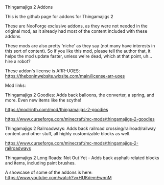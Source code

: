 Thingamajigs 2 Addons

This is the github page for addons for Thingamajigs 2

These are NeoForge exclusive addons, as they were not needed in the original mod, as it already had most of the content included with these addons.

These mods are also pretty 'niche' as they say (not many have interests in this sort of content). So if you like this mod, please tell the author that, it helps the mod update faster, unless we're dead, which at that point, uh... hire a robot?


These addon's license is ARR-UOES: https://theboninwebsite.wixsite.com/main/license-arr-uoes

Mod links:

Thingamajigs 2 Goodies:
Adds back balloons, the converter, a spring, and more. Even new items like the scythe!

https://modrinth.com/mod/thingamajigs-2-goodies

https://www.curseforge.com/minecraft/mc-mods/thingamajigs-2-goodies


Thingamajigs 2 Railroadways:
Adds back railroad crossing/railroad/railway content and other stuff, all highly customizable blocks as well.

https://www.curseforge.com/minecraft/mc-mods/thingamajigs-2-railroadways


Thingamajigs 2 Long Roads:
Not Out Yet - Adds back asphalt-related blocks and items, including paint brushes.


A showcase of some of the addons is here: https://www.youtube.com/watch?v=HUKdemEwnnM
